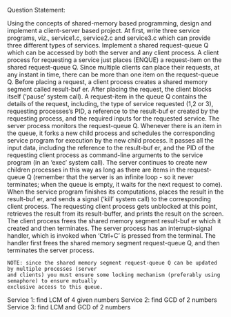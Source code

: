 Question Statement:

Using the concepts of shared-memory based programming, design and implement a client-server based
project. At first, write three service programs, viz., service1.c, service2.c and service3.c which can
provide three different types of services. Implement a shared request-queue Q which can be accessed by
both the server and any client process. A client process for requesting a service just places (ENQUE) a
request-item on the shared request-queue Q. Since multiple clients can place their requests, at any instant in time, there can be more than one item on the request-queue Q. Before placing a request, a client process creates a shared memory segment called result-buf er. After placing the request, the client blocks itself (‘pause’ system call). A request-item in the queue Q contains the details of the request, including, the type of service requested (1,2 or 3), requesting processes’s PID, a reference to the result-buf er created by the requesting process, and the required inputs for the requested service. The server process monitors the request-queue Q. Whenever there is an item in the queue, it forks a new child process and schedules the corresponding service program for execution by the new child process. It passes all the input data, including the reference to the result-buf er, and the PID of the requesting client process as command-line arguments to the service program (in an ‘exec’ system call). The server continues to create new children processes in this way as long as there are items in the request-queue Q (remember that the server is an infinite loop - so it never terminates; when the queue is empty, it waits for the next request to come).
When the service program finishes its computations, places the result in the result-buf er, and sends a
signal (‘kill’ system call) to the corresponding client process. The requesting client process gets
unblocked at this point, retrieves the result from its result-buffer, and prints the result on the screen. The client process frees the shared memory segment result-buf er which it created and then terminates. The server process has an interrupt-signal handler, which is invoked when ‘Ctrl+C’ is pressed from the terminal. The handler first frees the shared memory segment request-queue Q, and then terminates the server process.

    NOTE: since the shared memory segment request-queue Q can be updated by multiple processes (server
    and clients) you must ensure some locking mechanism (preferably using semaphore) to ensure mutually
    exclusive access to this queue.

Service 1: find LCM of 4 given numbers
Service 2: find GCD of 2 numbers
Service 3: find LCM and GCD of 2 numbers